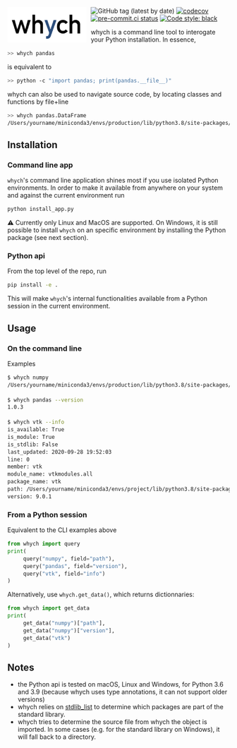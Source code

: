 <img src="logo.jpg"
     alt="whych logo"
     height="80"
     style="float: left; margin-right: 10px;" />

![GitHub tag (latest by date)](https://img.shields.io/github/v/tag/neutrinoceros/whych)
[![codecov](https://codecov.io/gh/neutrinoceros/whych/branch/master/graph/badge.svg)](https://codecov.io/gh/neutrinoceros/whych)
[![pre-commit.ci status](https://results.pre-commit.ci/badge/github/neutrinoceros/whych/master.svg)](https://results.pre-commit.ci/latest/github/neutrinoceros/whych/master)
[![Code style: black](https://img.shields.io/badge/code%20style-black-000000.svg)](https://github.com/psf/black)

whych is a command line tool to interogate your Python installation.
In essence,

```bash
>> whych pandas
```
is equivalent to
```bash
>> python -c "import pandas; print(pandas.__file__)"
```

whych can also be used to navigate source code, by locating classes and functions by file+line

```bash
>> whych pandas.DataFrame
/Users/yourname/miniconda3/envs/production/lib/python3.8/site-packages/pandas/core/frame.py:319
```

## Installation

### Command line app

``whych``'s command line application shines most if you use isolated Python
environments. In order to make it available from anywhere on your system and
against the current environment run
```bash
python install_app.py
```
:warning: Currently only Linux and MacOS are supported. On Windows, it is still
possible to install `whych` on an specific environment by installing the Python
package (see next section).

### Python api

From the top level of the repo, run
```bash
pip install -e .
```

This will make `whych`'s internal functionalities available from a Python
session in the current environment.


## Usage

### On the command line

Examples

```bash
$ whych numpy
/Users/yourname/miniconda3/envs/production/lib/python3.8/site-packages/numpy

$ whych pandas --version
1.0.3

$ whych vtk --info
is_available: True
is_module: True
is_stdlib: False
last_updated: 2020-09-28 19:52:03
line: 0
member: vtk
module_name: vtkmodules.all
package_name: vtk
path: /Users/yourname/miniconda3/envs/project/lib/python3.8/site-packages/vtkmodules/all.py
version: 9.0.1
```

### From a Python session

Equivalent to the CLI examples above
```python
from whych import query
print(
     query("numpy", field="path"),
     query("pandas", field="version"),
     query("vtk", field="info")
)
```

Alternatively, use `whych.get_data()`, which returns dictionnaries:
```python
from whych import get_data
print(
     get_data("numpy")["path"],
     get_data("numpy")["version"],
     get_data("vtk")
)
```

## Notes
- the Python api is tested on macOS, Linux and Windows, for Python 3.6 and 3.9
  (because whych uses type annotations, it can not support older versions)
- whych relies on [stdlib_list](https://github.com/jackmaney/python-stdlib-list)
  to determine which packages are part of the standard library.
- whych tries to determine the source file from whych the object is imported. In
  some cases (e.g. for the standard library on Windows), it will fall back to a
  directory.
